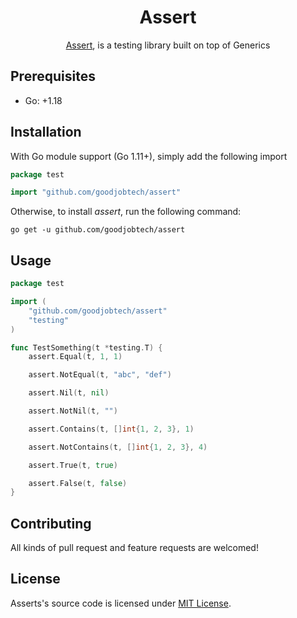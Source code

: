 <div align="center">
<h1>Assert</h1>

[Assert](https://github.com/goodjobtech/assert), is a testing library built on top of Generics


</div>

## Prerequisites

* Go: +1.18

## Installation

With Go module support (Go 1.11+), simply add the following import

```go
package test 

import "github.com/goodjobtech/assert"
```

Otherwise, to install *assert*, run the following command:

```shell
go get -u github.com/goodjobtech/assert
```

## Usage

```go
package test

import (
	"github.com/goodjobtech/assert"
	"testing"
)

func TestSomething(t *testing.T) {
	assert.Equal(t, 1, 1)

	assert.NotEqual(t, "abc", "def")

	assert.Nil(t, nil)

	assert.NotNil(t, "")

	assert.Contains(t, []int{1, 2, 3}, 1)

	assert.NotContains(t, []int{1, 2, 3}, 4)

	assert.True(t, true)

	assert.False(t, false)
}
```


## Contributing

All kinds of pull request and feature requests are welcomed!

## License

Asserts's source code is licensed under [MIT License](https://choosealicense.com/licenses/mit/).
